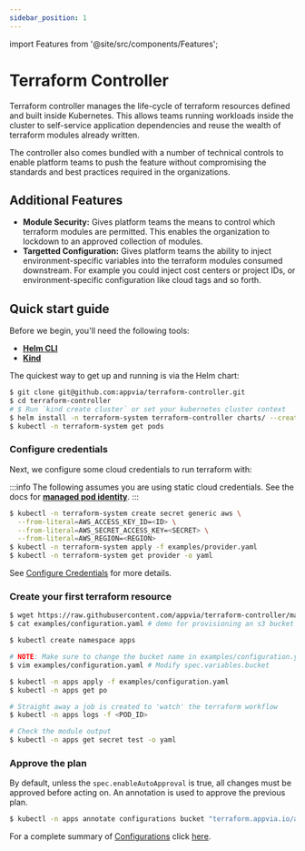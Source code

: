 ```yaml
---
sidebar_position: 1
---
```

import Features from '@site/src/components/Features';

# Terraform Controller

Terraform controller manages the life-cycle of terraform resources defined and built inside Kubernetes. This allows teams running workloads inside the cluster to self-service application dependencies and reuse the wealth of terraform modules already written.

The controller also comes bundled with a number of technical controls to enable platform teams to push the feature without compromising the standards and best practices required in the organizations.

<Features/>

## Additional Features

* **Module Security:** Gives platform teams the means to control which terraform modules are permitted. This enables the organization to lockdown to an approved collection of modules.
* **Targetted Configuration:** Gives platform teams the ability to inject environment-specific variables into the terraform modules consumed downstream. For example you could inject cost centers or project IDs, or environment-specific configuration like cloud tags and so forth.

## Quick start guide

Before we begin, you'll need the following tools:

* **[Helm CLI](https://helm.sh/docs/intro/install/)**
* **[Kind](https://kind.sigs.k8s.io/)**

The quickest way to get up and running is via the Helm chart:

```bash
$ git clone git@github.com:appvia/terraform-controller.git
$ cd terraform-controller
# $ Run `kind create cluster` or set your kubernetes cluster context
$ helm install -n terraform-system terraform-controller charts/ --create-namespace
$ kubectl -n terraform-system get pods
```

### Configure credentials

Next, we configure some cloud credentials to run terraform with:

:::info
The following assumes you are using static cloud credentials. See the docs for [**managed pod identity**](admin/providers#configuring-injected-identity).
:::

```bash
$ kubectl -n terraform-system create secret generic aws \
  --from-literal=AWS_ACCESS_KEY_ID=<ID> \
  --from-literal=AWS_SECRET_ACCESS_KEY=<SECRET> \
  --from-literal=AWS_REGION=<REGION>
$ kubectl -n terraform-system apply -f examples/provider.yaml
$ kubectl -n terraform-system get provider -o yaml
```

See [Configure Credentials](docs/admin/providers.md) for more details.

### Create your first terraform resource

```bash
$ wget https://raw.githubusercontent.com/appvia/terraform-controller/master/examples/configuration.yaml
$ cat examples/configuration.yaml # demo for provisioning an s3 bucket

$ kubectl create namespace apps

# NOTE: Make sure to change the bucket name in examples/configuration.yaml
$ vim examples/configuration.yaml # Modify spec.variables.bucket

$ kubectl -n apps apply -f examples/configuration.yaml
$ kubectl -n apps get po

# Straight away a job is created to 'watch' the terraform workflow
$ kubectl -n apps logs -f <POD_ID>

# Check the module output
$ kubectl -n apps get secret test -o yaml
```

### Approve the plan

By default, unless the `spec.enableAutoApproval` is true, all changes must be approved before acting on. An annotation is used to approve the previous plan.

```bash
$ kubectl -n apps annotate configurations bucket "terraform.appvia.io/apply"=true --overwrite
```

For a complete summary of [Configurations](docs/reference/configurations.terraform.appvia.io.md) click [here](docs/developer/configuration.md).

